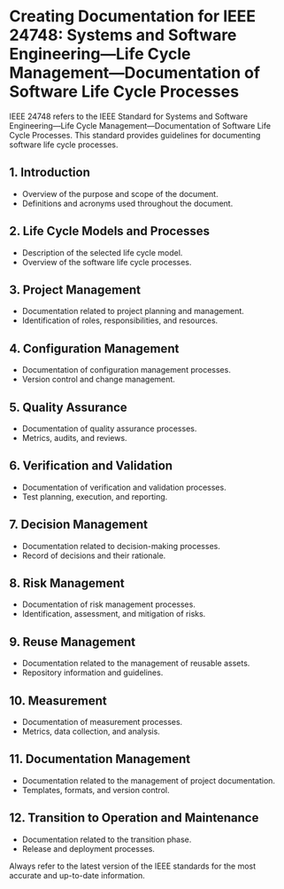 # Creating Documentation for IEEE 24748: Systems and Software Engineering—Life Cycle Management—Documentation of Software Life Cycle Processes

IEEE 24748 refers to the IEEE Standard for Systems and Software Engineering—Life Cycle Management—Documentation of Software Life Cycle Processes. This standard provides guidelines for documenting software life cycle processes.

## 1. Introduction

- Overview of the purpose and scope of the document.
- Definitions and acronyms used throughout the document.

## 2. Life Cycle Models and Processes

- Description of the selected life cycle model.
- Overview of the software life cycle processes.

## 3. Project Management

- Documentation related to project planning and management.
- Identification of roles, responsibilities, and resources.

## 4. Configuration Management

- Documentation of configuration management processes.
- Version control and change management.

## 5. Quality Assurance

- Documentation of quality assurance processes.
- Metrics, audits, and reviews.

## 6. Verification and Validation

- Documentation of verification and validation processes.
- Test planning, execution, and reporting.

## 7. Decision Management

- Documentation related to decision-making processes.
- Record of decisions and their rationale.

## 8. Risk Management

- Documentation of risk management processes.
- Identification, assessment, and mitigation of risks.

## 9. Reuse Management

- Documentation related to the management of reusable assets.
- Repository information and guidelines.

## 10. Measurement

- Documentation of measurement processes.
- Metrics, data collection, and analysis.

## 11. Documentation Management

- Documentation related to the management of project documentation.
- Templates, formats, and version control.

## 12. Transition to Operation and Maintenance

- Documentation related to the transition phase.
- Release and deployment processes.

Always refer to the latest version of the IEEE standards for the most accurate and up-to-date information.
